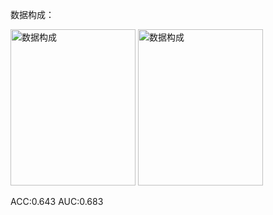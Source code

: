 
数据构成：





<img width="200" height="250" alt="数据构成" src="https://github.com/user-attachments/assets/461edaf7-5180-4786-9251-4ce89f48d8c7" />
<img width="200" height="250" alt="数据构成" src="https://github.com/user-attachments/assets/02c1e98d-ee1a-4991-b700-12c18a3a248b" />





ACC:0.643         AUC:0.683
